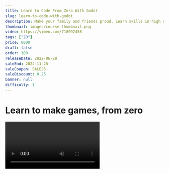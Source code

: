 ```yaml
---
title: Learn to Code From Zero With Godot
slug: learn-to-code-with-godot
description: Make your family and friends proud. Learn skills in high demand by creating fun toys and games. Finally become a game developer!
thumbnail: images/course-thumbnail.png
video: https://vimeo.com/718992458
tags: ["2D"]
price: 8000
draft: false
order: 100
releaseDate: 2022-06-28
saleEnd: 2022-11-25
saleCoupon: SALE25
saleDiscount: 0.25
banner: null
difficulty: 1
---
```


# Learn to make games, from zero

<Video url="https://vimeo.com/720895804"/>

That's what this unique course is all about.

![](images/01.godot.png)
